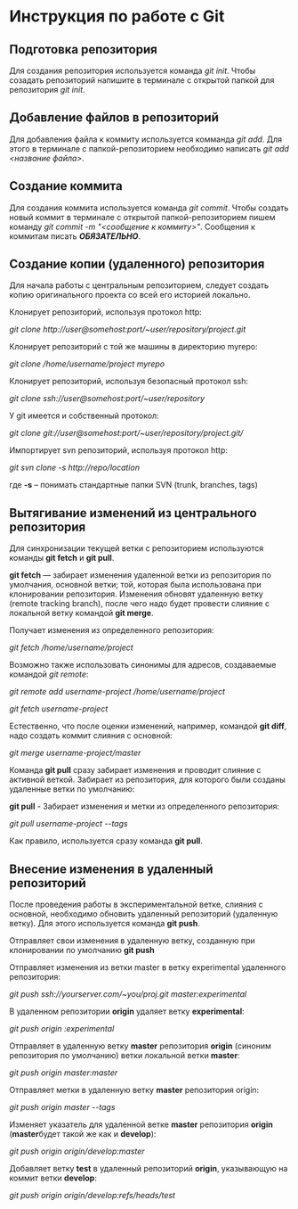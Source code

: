 # Инструкция по работе с Git

## Подготовка репозитория
Для создания репозитория используется команда *git init*. Чтобы созадать репозиторий напишите в терминале с открытой папкой для репозитория *git init*.

## Добавление файлов в репозиторий

Для добавления файла к коммиту используется комманда *git add*. Для этого в терминале с папкой-репозиторием необходимо написать *git add <название файла>*.

## Создание коммита
Для создания коммита используется команда *git commit*. Чтобы создать новый коммит в терминале с открытой папкой-репозиторием пишем команду *git commit -m "<сообщение к коммиту>"*. Сообщения к коммитам писать ***ОБЯЗАТЕЛЬНО***.

## Создание копии (удаленного) репозитория

Для начала работы с центральным репозиторием, следует создать копию оригинального проекта со всей его историей локально.

Клонирует репозиторий, используя протокол http:

*git clone http://user@somehost:port/~user/repository/project.git*

Клонирует репозиторий с той же машины в директорию myrepo:

*git clone /home/username/project myrepo*

Клонирует репозиторий, используя безопасный протокол ssh:

*git clone ssh://user@somehost:port/~user/repository*

У git имеется и собственный протокол:

*git clone git://user@somehost:port/~user/repository/project.git/*

Импортирует svn репозиторий, используя протокол http:

*git svn clone -s http://repo/location*

где **-s** – понимать стандартные папки SVN (trunk, branches, tags)

## Вытягивание изменений из центрального репозитория

Для синхронизации текущей ветки с репозиторием используются команды **git fetch** и **git pull**.

**git fetch** — забирает изменения удаленной ветки из репозитория по умолчания, основной ветки; той, которая была использована при клонировании репозитория. Изменения обновят удаленную ветку (remote tracking branch), после чего надо будет провести слияние с локальной ветку командой **git merge**.

Получает изменения из определенного репозитория:

*git fetch /home/username/project*

Возможно также использовать синонимы для адресов, создаваемые командой *git remote*:

*git remote add username-project /home/username/project*

*git fetch username-project*

Естественно, что после оценки изменений, например, командой **git diff**, надо создать коммит слияния с основной:

*git merge username-project/master*

Команда **git pull** сразу забирает изменения и проводит слияние с активной веткой. Забирает из репозитория, для которого были созданы удаленные ветки по умолчанию:

**git pull** - Забирает изменения и метки из определенного репозитория:

*git pull username-project --tags*

Как правило, используется сразу команда **git pull**.

## Внесение изменения в удаленный репозиторий

После проведения работы в экспериментальной ветке, слияния с основной, необходимо обновить удаленный репозиторий (удаленную ветку). Для этого используется команда **git push**.

Отправляет свои изменения в удаленную ветку, созданную при клонировании по умолчанию **git push**

Отправляет изменения из ветки master в ветку experimental удаленного репозитория:

*git push ssh://yourserver.com/~you/proj.git master:experimental*

В удаленном репозитории **origin** удаляет ветку **experimental**:

*git push origin :experimental*

Отправляет в удаленную ветку **master** репозитория **origin** (синоним репозитория по умолчанию) ветки локальной ветки **master**:

*git push origin master:master*

Отправляет метки в удаленную ветку **master** репозитория origin:

*git push origin master --tags*

Изменяет указатель для удаленной ветке **master** репозитория **origin** (**master**будет такой же как и **develop**):

*git push origin origin/develop:master*

Добавляет ветку **test** в удаленный репозиторий **origin**, указывающую на коммит ветки **develop**:

*git push origin origin/develop:refs/heads/test*